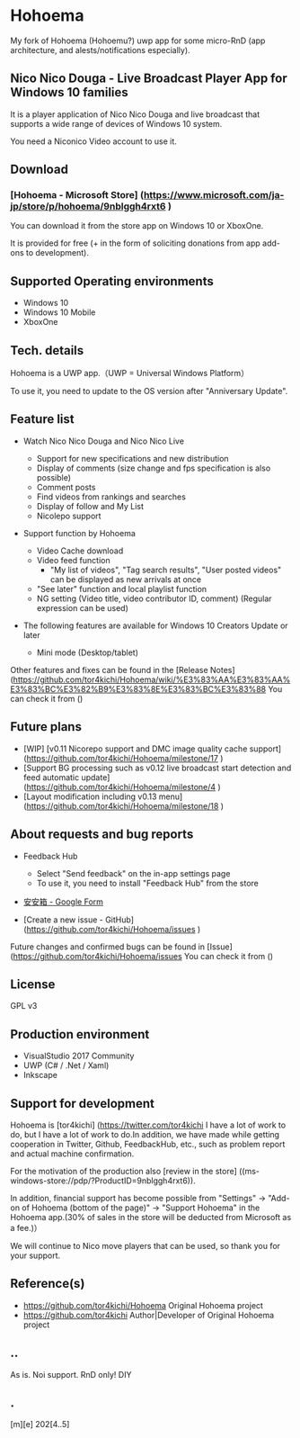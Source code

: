 # Hohoema
My fork of Hohoema (Hohoemu?) uwp app for some micro-RnD (app architecture,  and alests/notifications especially).

## Nico Nico Douga - Live Broadcast Player App for Windows 10 families

It is a player application of Nico Nico Douga and live broadcast that supports a wide range of devices of Windows 10 system.

You need a Niconico Video account to use it.

## Download

### [Hohoema - Microsoft Store] (https://www.microsoft.com/ja-jp/store/p/hohoema/9nblggh4rxt6 )

You can download it from the store app on Windows 10 or XboxOne.

It is provided for free (+ in the form of soliciting donations from app add-ons to development).


## Supported Operating environments 
* Windows 10
* Windows 10 Mobile
* XboxOne

## Tech. details
Hohoema is a UWP app.（UWP = Universal Windows Platform）

To use it, you need to update to the OS version after "Anniversary Update".


## Feature list

* Watch Nico Nico Douga and Nico Nico Live
  * Support for new specifications and new distribution
  * Display of comments (size change and fps specification is also possible)
  * Comment posts
  * Find videos from rankings and searches
  * Display of follow and My List
  * Nicolepo support

* Support function by Hohoema
  * Video Cache download
  * Video feed function
    * "My list of videos", "Tag search results", "User posted videos" can be displayed as new arrivals at once
  * "See later" function and local playlist function
  * NG setting (Video title, video contributor ID, comment) (Regular expression can be used)

* The following features are available for Windows 10 Creators Update or later
  * Mini mode (Desktop/tablet)


Other features and fixes can be found in the [Release Notes] (https://github.com/tor4kichi/Hohoema/wiki/%E3%83%AA%E3%83%AA%E3%83%BC%E3%82%B9%E3%83%8E%E3%83%BC%E3%83%88 You can check it from ()

## Future plans

* [WIP] [v0.11 Nicorepo support and DMC image quality cache support] (https://github.com/tor4kichi/Hohoema/milestone/17 )
* [Support BG processing such as v0.12 live broadcast start detection and feed automatic update] (https://github.com/tor4kichi/Hohoema/milestone/4 )
* [Layout modification including v0.13 menu] (https://github.com/tor4kichi/Hohoema/milestone/18 )

## About requests and bug reports

* Feedback Hub
  * Select "Send feedback" on the in-app settings page
  * To use it, you need to install "Feedback Hub" from the store

* [安安箱 - Google Form](https://docs.google.com/forms/d/e/1FAIpQLSc0IvUdQ7WN73A5M0zV4t5fe20BVV7B4CXmiKpPTrHOlqyXiw/viewform )
  
* [Create a new issue - GitHub] (https://github.com/tor4kichi/Hohoema/issues )
  

Future changes and confirmed bugs can be found in [Issue] (https://github.com/tor4kichi/Hohoema/issues You can check it from ()


## License

GPL v3

## Production environment

* VisualStudio 2017 Community
* UWP (C# / .Net / Xaml)
* Inkscape


## Support for development

Hohoema is [tor4kichi] (https://twitter.com/tor4kichi I have a lot of work to do, but I have a lot of work to do.In addition, we have made while getting cooperation in Twitter, Github, FeedbackHub, etc., such as problem report and actual machine confirmation.

For the motivation of the production also [review in the store] ((ms-windows-store://pdp/?ProductID=9nblggh4rxt6)).

In addition, financial support has become possible from "Settings" → "Add-on of Hohoema (bottom of the page)" → "Support Hohoema" in the Hohoema app.(30% of sales in the store will be deducted from Microsoft as a fee.)）

We will continue to Nico move players that can be used, so thank you for your support.

## Reference(s)
- https://github.com/tor4kichi/Hohoema Original Hohoema project 
- https://github.com/tor4kichi Author|Developer of Original Hohoema project

## ..
As is. Noi support. RnD only! DIY

## .
[m][e] 202[4..5]